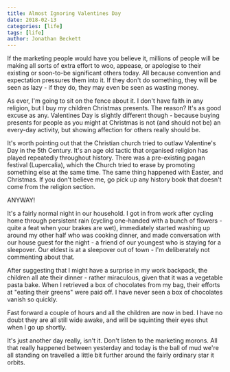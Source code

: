 ```yaml
---
title: Almost Ignoring Valentines Day
date: 2018-02-13
categories: [life]
tags: [life]
author: Jonathan Beckett
---
```


If the marketing people would have you believe it, millions of people will be making all sorts of extra effort to woo, appease, or apologise to their existing or soon-to-be significant others today. All because convention and expectation pressures them into it. If they don't do something, they will be seen as lazy - if they do, they may even be seen as wasting money.

As ever, I'm going to sit on the fence about it. I don't have faith in any religion, but I buy my children Christmas presents. The reason? It's as good excuse as any. Valentines Day is slightly different though - because buying presents for people as you might at Christmas is not (and should not be) an every-day activity, but showing affection for others really should be.

It's worth pointing out that the Christian church tried to outlaw Valentine's Day in the 5th Century. It's an age old tactic that organised religion has played repeatedly throughout history. There was a pre-existing pagan festival (Lupercalia), which the Church tried to erase by promoting something else at the same time. The same thing happened with Easter, and Christmas. If you don't believe me, go pick up any history book that doesn't come from the religion section.

ANYWAY!

It's a fairly normal night in our household. I got in from work after cycling home through persistent rain (cycling one-handed with a bunch of flowers - quite a feat when your brakes are wet), immediately started washing up around my other half who was cooking dinner, and made conversation with our house guest for the night - a friend of our youngest who is staying for a sleepover. Our eldest is at a sleepover out of town - I'm deliberately not commenting about that.

After suggesting that I might have a surprise in my work backpack, the children all ate their dinner - rather miraculous, given that it was a vegetable pasta bake. When I retrieved a box of chocolates from my bag, their efforts at "eating their greens" were paid off. I have never seen a box of chocolates vanish so quickly.

Fast forward a couple of hours and all the children are now in bed. I have no doubt they are all still wide awake, and will be squinting their eyes shut when I go up shortly.

It's just another day really, isn't it. Don't listen to the marketing morons. All that really happened between yesterday and today is the ball of mud we're all standing on travelled a little bit further around the fairly ordinary star it orbits.